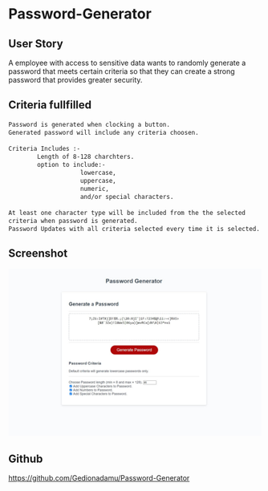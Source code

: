 # Password-Generator

## User Story
A employee with access to sensitive data wants to randomly generate a password that meets certain criteria
so that they can create a strong password that provides greater security.

## Criteria fullfilled

```
Password is generated when clocking a button.
Generated password will include any criteria choosen. 

Criteria Includes :-
        Length of 8-128 charchters.
        option to include:-
                    lowercase, 
                    uppercase, 
                    numeric, 
                    and/or special characters.

At least one character type will be included from the the selected criteria when password is generated. 
Password Updates with all criteria selected every time it is selected. 

```

## Screenshot

![The Password Generator application displays a red button to "Generate Password".](./Assets/screenshot.jpg)

## Github

https://github.com/Gedionadamu/Password-Generator